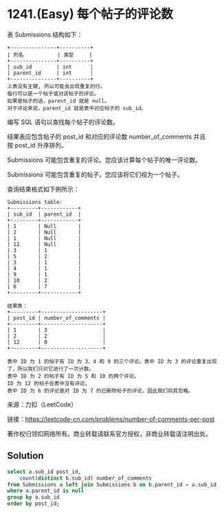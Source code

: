     
# 1241.(Easy) 每个帖子的评论数


表 Submissions 结构如下：
```
+---------------+----------+
| 列名           | 类型     |
+---------------+----------+
| sub_id        | int      |
| parent_id     | int      |
+---------------+----------+
上表没有主键, 所以可能会出现重复的行。
每行可以是一个帖子或对该帖子的评论。
如果是帖子的话，parent_id 就是 null。
对于评论来说，parent_id 就是表中对应帖子的 sub_id。
```

编写 SQL 语句以查找每个帖子的评论数。

结果表应包含帖子的 post_id 和对应的评论数 number_of_comments 并且按 post_id 升序排列。

Submissions 可能包含重复的评论。您应该计算每个帖子的唯一评论数。

Submissions 可能包含重复的帖子。您应该将它们视为一个帖子。

查询结果格式如下例所示：
```
Submissions table:
+---------+------------+
| sub_id  | parent_id  |
+---------+------------+
| 1       | Null       |
| 2       | Null       |
| 1       | Null       |
| 12      | Null       |
| 3       | 1          |
| 5       | 2          |
| 3       | 1          |
| 4       | 1          |
| 9       | 1          |
| 10      | 2          |
| 6       | 7          |
+---------+------------+

结果表：
+---------+--------------------+
| post_id | number_of_comments |
+---------+--------------------+
| 1       | 3                  |
| 2       | 2                  |
| 12      | 0                  |
+---------+--------------------+

表中 ID 为 1 的帖子有 ID 为 3、4 和 9 的三个评论。表中 ID 为 3 的评论重复出现了，所以我们只对它进行了一次计数。
表中 ID 为 2 的帖子有 ID 为 5 和 10 的两个评论。
ID 为 12 的帖子在表中没有评论。
表中 ID 为 6 的评论是对 ID 为 7 的已删除帖子的评论，因此我们将其忽略。
```

来源：力扣（LeetCode）

链接：https://leetcode-cn.com/problems/number-of-comments-per-post 

著作权归领扣网络所有。商业转载请联系官方授权，非商业转载请注明出处。



## Solution 


```sql
select a.sub_id post_id,
    count(distinct b.sub_id) number_of_comments
from Submissions a left join Submissions b on b.parent_id = a.sub_id  
where a.parent_id is null
group by a.sub_id
order by post_id;
```